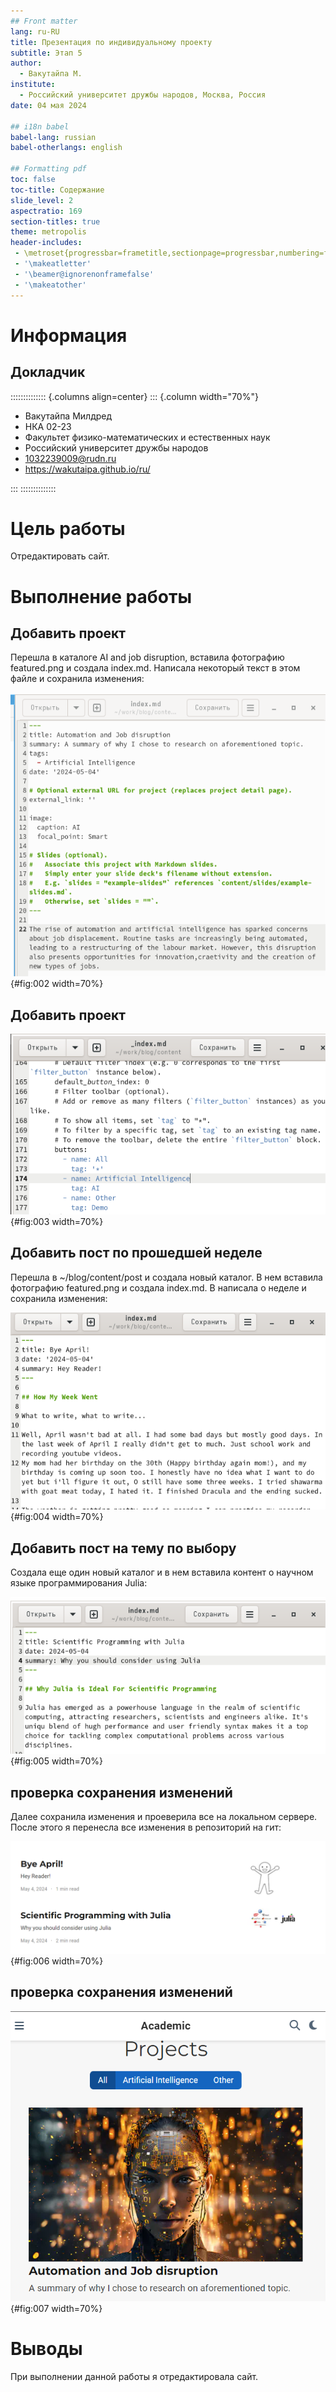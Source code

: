 ```yaml
---
## Front matter
lang: ru-RU
title: Презентация по индивидуальному проекту
subtitle: Этап 5
author:
  - Вакутайпа М.
institute:
  - Российский университет дружбы народов, Москва, Россия
date: 04 мая 2024

## i18n babel
babel-lang: russian
babel-otherlangs: english

## Formatting pdf
toc: false
toc-title: Содержание
slide_level: 2
aspectratio: 169
section-titles: true
theme: metropolis
header-includes:
 - \metroset{progressbar=frametitle,sectionpage=progressbar,numbering=fraction}
 - '\makeatletter'
 - '\beamer@ignorenonframefalse'
 - '\makeatother'
---
```


# Информация

## Докладчик

:::::::::::::: {.columns align=center}
::: {.column width="70%"}

  * Вакутайпа Милдред
  * НКА 02-23
  * Факультет физико-математических и естественных наук
  * Российский университет дружбы народов
  * [1032239009@rudn.ru](mailto:1032239009@rudn.ru)
  * <https://wakutaipa.github.io/ru/>

:::
::::::::::::::

# Цель работы

Отредактировать сайт.

# Выполнение работы

## Добавить проект

Перешла в каталоге AI and job disruption, вставила фотографию featured.png и создала index.md. Написала некоторый текст в этом файле и сохранила изменения:

![файл проекта](image/2.PNG){#fig:002 width=70%}

## Добавить проект

![изменение Deep learning на Artificial intelligence.](image/3.PNG){#fig:003 width=70%}

## Добавить пост по прошедшей неделе

Перешла в ~/blog/content/post и создала новый каталог. В нем вставила фотографию featured.png и создала index.md. В написала о неделе и сохранила изменения:

![Пост по прошедшей неделе](image/4.PNG){#fig:004 width=70%}

## Добавить пост на тему по выбору

Создала еще один новый каталог и в нем вставила контент о научном языке программирования Julia:

![пост по Julia](image/5.PNG){#fig:005 width=70%}

## проверка сохранения изменений

Далее сохранила изменения и проеверила все на локальном сервере. После этого я перенесла все изменения в репозиторий на гит:

![новые посты](image/6.PNG){#fig:006 width=70%}

## проверка сохранения изменений

![проект на сайте](image/7.PNG){#fig:007 width=70%}

# Выводы

При выполнении данной работы я отредактировала сайт.
